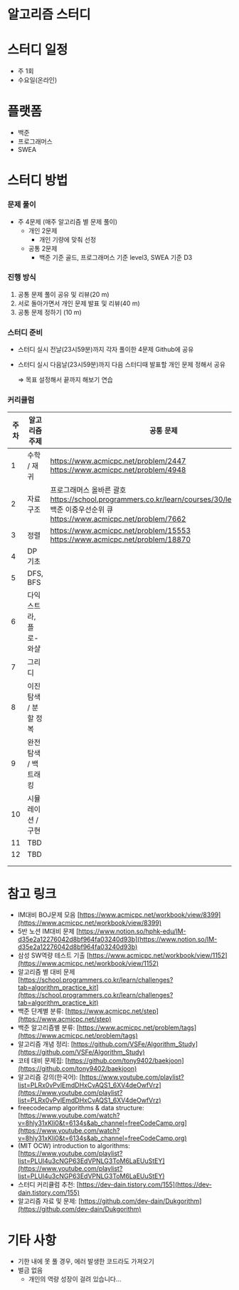 # 알고리즘 스터디

# 스터디 일정

- 주 1회
- 수요일(온라인)



# 플랫폼

- 백준
- 프로그래머스
- SWEA



# 스터디 방법

### 문제 풀이

- 주 4문제 (매주 알고리즘 별 문제 풀이)
  - 개인 2문제
    - 개인 기량에 맞춰 선정
  - 공통 2문제
    - 백준 기준 골드, 프로그래머스 기준 level3, SWEA 기준 D3



### 진행 방식

1. 공통 문제 풀이 공유 및 리뷰(20 m)
2. 서로 돌아가면서 개인 문제 발표 및 리뷰(40 m)
3. 공통 문제 정하기 (10 m)



### 스터디 준비

- 스터디 실시 전날(23시59분)까지 각자 풀이한 4문제 Github에 공유

- 스터디 실시 다음날(23시59분)까지 다음 스터디때 발표할 개인 문제 정해서 공유

  ⇒ 목표 설정해서 끝까지 해보기 연습

  

### 커리큘럼

| 주차 | 알고리즘 주제         | 공통 문제                                                    |
| ---- | --------------------- | ------------------------------------------------------------ |
| 1    | 수학 / 재귀           | https://www.acmicpc.net/problem/2447<br />https://www.acmicpc.net/problem/4948 |
| 2    | 자료구조              | 프로그래머스 올바른 괄호<br />https://school.programmers.co.kr/learn/courses/30/lessons/12909 <br />백준 이중우선순위 큐<br />https://www.acmicpc.net/problem/7662 |
| 3    | 정렬                  | https://www.acmicpc.net/problem/15553 <br />https://www.acmicpc.net/problem/18870 |
| 4    | DP 기초               |                                                              |
| 5    | DFS, BFS              |                                                              |
| 6    | 다익스트라, 플로-와샬 |                                                              |
| 7    | 그리디                |                                                              |
| 8    | 이진 탐색 / 분할 정복 |                                                              |
| 9    | 완전 탐색 / 백트래킹  |                                                              |
| 10   | 시뮬레이션 / 구현     |                                                              |
| 11   | TBD                   |                                                              |
| 12   | TBD                   |                                                              |
|      |                       |                                                              |
|      |                       |                                                              |



# 참고 링크

- IM대비 BOJ문제 모음 [https://www.acmicpc.net/workbook/view/8399](https://www.acmicpc.net/workbook/view/8399)
- 5반 노션 IM대비 문제 [https://www.notion.so/hphk-edu/IM-d35e2a12276042d8bf964fa03240d93b](https://www.notion.so/IM-d35e2a12276042d8bf964fa03240d93b)
- 삼성 SW역량 테스트 기출 [https://www.acmicpc.net/workbook/view/1152](https://www.acmicpc.net/workbook/view/1152)
- 알고리즘 별 대비 문제 [https://school.programmers.co.kr/learn/challenges?tab=algorithm_practice_kit](https://school.programmers.co.kr/learn/challenges?tab=algorithm_practice_kit)
- 백준 단계별 분류: [https://www.acmicpc.net/step](https://www.acmicpc.net/step)
- 백준 알고리즘별 분류: [https://www.acmicpc.net/problem/tags](https://www.acmicpc.net/problem/tags)
- 알고리즘 개념 정리: [https://github.com/VSFe/Algorithm_Study](https://github.com/VSFe/Algorithm_Study)
- 코테 대비 문제집: [https://github.com/tony9402/baekjoon](https://github.com/tony9402/baekjoon)
- 알고리즘 강의(한국어): [https://www.youtube.com/playlist?list=PLRx0vPvlEmdDHxCvAQS1_6XV4deOwfVrz](https://www.youtube.com/playlist?list=PLRx0vPvlEmdDHxCvAQS1_6XV4deOwfVrz)
- freecodecamp algorithms & data structure: [https://www.youtube.com/watch?v=8hly31xKli0&t=6134s&ab_channel=freeCodeCamp.org](https://www.youtube.com/watch?v=8hly31xKli0&t=6134s&ab_channel=freeCodeCamp.org)
- (MIT OCW) introduction to algorithms: [https://www.youtube.com/playlist?list=PLUl4u3cNGP63EdVPNLG3ToM6LaEUuStEY](https://www.youtube.com/playlist?list=PLUl4u3cNGP63EdVPNLG3ToM6LaEUuStEY)
- 스터디 커리큘럼 추천: [https://dev-dain.tistory.com/155](https://dev-dain.tistory.com/155)
- 알고리즘 자료 및 문제: [https://github.com/dev-dain/Dukgorithm](https://github.com/dev-dain/Dukgorithm)



# 기타 사항

- 기한 내에 못 풀 경우, 에러 발생한 코드라도 가져오기
- 벌금 없음
  - 개인의 역량 성장이 걸려 있습니다…